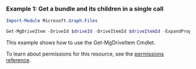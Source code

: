 ### Example 1: Get a bundle and its children in a single call

```powershell
Import-Module Microsoft.Graph.Files

Get-MgDriveItem -DriveId $driveId -DriveItemId $driveItemId -ExpandProperty "children"
```
This example shows how to use the Get-MgDriveItem Cmdlet.

To learn about permissions for this resource, see the [permissions reference](/graph/permissions-reference).

